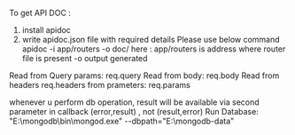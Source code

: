 To get API DOC :

1. install apidoc
2. write apidoc.json file with required details
   Please use below command
   apidoc -i app/routers -o doc/
   here : app/routers is address where router file is present
   -o output generated

Read from Query params:
req.query
Read from body:
req.body
Read from headers
req.headers
from prameters:
req.params


whenever u perform db operation, result will be available via second parameter in callback
(error,result) , not (result,error)
Run Database:
"E:\mongodb\bin\mongod.exe" --dbpath="E:\mongodb-data"
